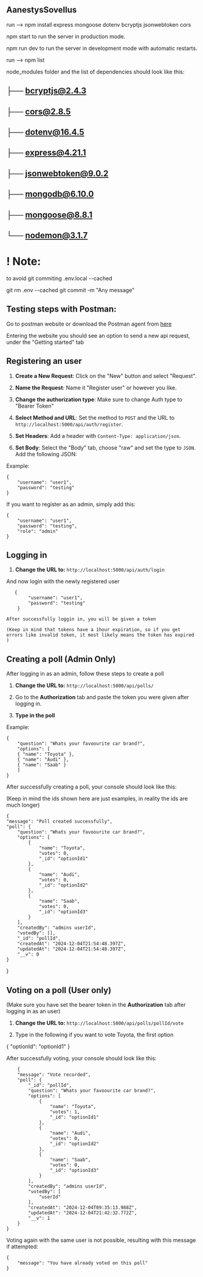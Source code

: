 ## AanestysSovellus

run --> npm install express mongoose dotenv bcryptjs jsonwebtoken cors

npm start to run the server in production mode.

npm run dev to run the server in development mode with automatic restarts.

run --> npm list

node_modules folder and the list of dependencies should look like this:

##    ├── bcryptjs@2.4.3
##    ├── cors@2.8.5
##    ├── dotenv@16.4.5
##    ├── express@4.21.1
##    ├── jsonwebtoken@9.0.2
##    ├── mongodb@6.10.0
##    ├── mongoose@8.8.1
##    └── nodemon@3.1.7

# ! Note:

to avoid git commiting .env.local --cached

git rm .env --cached
git commit -m "Any message"


## Testing steps with Postman: 

Go to postman website or download the Postman agent from [here](https://www.postman.com/downloads/)

Entering the website you should see an option to send a new api request, under the "Getting started" tab

## Registering an user

1. **Create a New Request**: Click on the "New" button and select "Request".

2. **Name the Request**: Name it "Register user" or however you like.

3. **Change the authorization type**: Make sure to change Auth type to "Bearer Token"

4. **Select Method and URL**: Set the method to `POST` and the URL to `http://localhost:5000/api/auth/register`.

5. **Set Headers**: Add a header with `Content-Type: application/json`.
    
6. **Set Body**: Select the "Body" tab, choose "raw" and set the type to `JSON`. Add the following JSON:

Example:

    {
        "username": "user1",
        "password": "testing"  
    }

If you want to register as an admin, simply add this:

    {
        "username": "user1",
        "password": "testing",
        "role": "admin"
    }


## Logging in

1. **Change the URL to:** `http://localhost:5000/api/auth/login`

And now login with the newly registered user
```
   {
        "username": "user1",
        "password": "testing"  
    }
```
    After successfully loggin in, you will be given a token

    (Keep in mind that tokens have a 1hour expiration, so if you get errors like invalid token, it most likely means the token has expired )

## Creating a poll (Admin Only)

After logging in as an admin, follow these steps to create a poll

1. **Change the URL to:** `http://localhost:5000/api/polls/` 

2. Go to the **Authorization** tab and paste the token you were given after logging in.

3. **Type in the poll**

Example:

    { 
        "question": "Whats your favoourite car brand?",
        "options": [
        { "name": "Toyota" },
        { "name": "Audi" },
        { "name": "Saab" }
        ]
    }

After successfully creating a poll, your console should look like this:

(Keep in mind the ids shown here are just examples, in reality the ids are much longer)

    {
    "message": "Poll created successfully",
    "poll": {
        "question": "Whats your favoourite car brand?",
        "options": [
            {
                "name": "Toyota",
                "votes": 0,
                "_id": "optionId1"
            },
            {
                "name": "Audi",
                "votes": 0,
                "_id": "optionId2"
            },
            {
                "name": "Saab",
                "votes": 0,
                "_id": "optionId3"
            }
        ],
        "createdBy": "admins userId",
        "votedBy": [],
        "_id": "pollId",
        "createdAt": "2024-12-04T21:54:48.397Z",
        "updatedAt": "2024-12-04T21:54:48.397Z",
        "__v": 0
    }
}


## Voting on a poll (User only)

(Make sure you have set the bearer token in the **Authorization** tab after logging in as an user)

1. **Change the URL to:** `http://localhost:5000/api/polls/pollId/vote`

2. Type in the following if you want to vote Toyota, the first option

{
    "optionId": "optionId1"
}   

After successfully voting, your console should look like this:
```
    {
    "message": "Vote recorded",
    "poll": {
        "_id": "pollId",
        "question": "Whats your favoourite car brand?",
        "options": [
            {
                "name": "Toyota",
                "votes": 1,
                "_id": "optionId1"
            },
            {
                "name": "Audi",
                "votes": 0,
                "_id": "optionId2"
            },
            {
                "name": "Saab",
                "votes": 0,
                "_id": "optionId3"
            }
        ],
        "createdBy": "admins userId",
        "votedBy": [
            "userId"
        ],
        "createdAt": "2024-12-04T09:35:13.988Z",
        "updatedAt": "2024-12-04T21:42:32.772Z",
        "__v": 1
    }
}
```
Voting again with the same user is not possible, resulting with this message if attempted:

```
{
    "message": "You have already voted on this poll"
}
```
    










